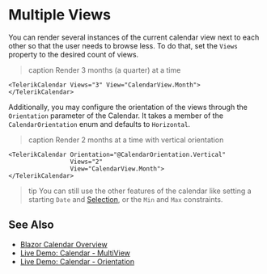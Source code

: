 
# Multiple Views

You can render several instances of the current calendar view next to each other so that the user needs to browse less. To do that, set the `Views` property to the desired count of views.

>caption Render 3 months (a quarter) at a time

````RAZOR
<TelerikCalendar Views="3" View="CalendarView.Month">
</TelerikCalendar>
````

Additionally, you may configure the orientation of the views through the `Orientation` parameter of the Calendar. It takes a member of the `CalendarOrientation` enum and defaults to `Horizontal`.

>caption Render 2 months at a time with vertical orientation

````RAZOR
<TelerikCalendar Orientation="@CalendarOrientation.Vertical"
                 Views="2"
                 View="CalendarView.Month">
</TelerikCalendar>
````

>tip You can still use the other features of the calendar like setting a starting `Date` and [Selection](slug:components/calendar/selection), or the `Min` and `Max` constraints.

## See Also

* [Blazor Calendar Overview](slug:components/calendar/overview)
* [Live Demo: Calendar - MultiView](https://demos.telerik.com/blazor-ui/calendar/multiview)
* [Live Demo: Calendar - Orientation](https://demos.telerik.com/blazor-ui/calendar/orientation)



